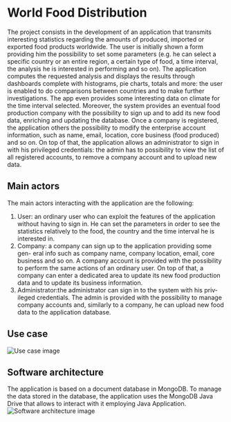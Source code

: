 # World Food Distribution
The project consists in the development of an application that transmits interesting statistics regarding the amounts of produced,
imported or exported food products worldwide. The user is initially shown a
form providing him the possibility to set some parameters (e.g. he can select a
specific country or an entire region, a certain type of food, a time interval, the
analysis he is interested in performing and so on). The application computes the
requested analysis and displays the results through dashboards complete with
histograms, pie charts, totals and more: the user is enabled to do comparisons
between countries and to make further investigations. The app even provides
some interesting data on climate for the time interval selected. Moreover, the
system provides an eventual food production company with the possibility to
sign up and to add its new food data, enriching and updating the database.
Once a company is registered, the application others the possibility to modify
the enterprise account information, such as name, email, location, core business
(food produced) and so on.
On top of that, the application allows an administrator to sign in with his privileged credentials: the admin has to possibility to view the list of all registered
accounts, to remove a company account and to upload new data.

## Main actors
The main actors interacting with the application are the following:
1. User: an ordinary user who can exploit the features of the application
without having to sign in. He can set the parameters in order to see the
statistics relatively to the food, the country and the time interval he is
interested in.
2. Company: a company can sign up to the application providing some gen-
eral info such as company name, company location, email, core business
and so on. A company account is provided with the possibility to perform
the same actions of an ordinary user. On top of that, a company can enter
a dedicated area to update its new food production data and to update
its business information.
3. Administrator:the administrator can sign in to the system with his priv-
ileged credentials. The admin is provided with the possibility to manage
company accounts and, similarly to a company, he can upload new food
data to the application database.

## Use case
![Use case image](https://github.com/elenaveltroni/Task2/blob/master/UseCase3.jpg?raw=true)

## Software architecture
The application is based on a document database in MongoDB.
To manage the data stored in the database, the application uses the MongoDB
Java Drive that allows to interact with it employing Java Application.
![Software architecture image](https://github.com/elenaveltroni/Task2/blob/master/ArchitectureSchema.png?raw=true)
